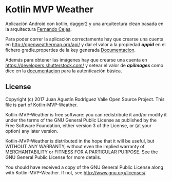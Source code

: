 # Kotlin MVP Weather
Aplicación Android con kotlin, dagger2 y una arquitectura clean basada en la arquitectura [Fernando Cejas](https://github.com/android10/Android-CleanArchitecture).

Para poder correr la aplicación correctamente hay que crearse una cuenta en http://openweathermap.org/api/
y dar el valor a la propiedad _**appid**_ en el fichero gradle.properties de la key generada [Documentacion](http://openweathermap.org/appid).

Además para obtener las imágenes hay que crearse una cuenta en https://developers.shutterstock.com/ y setear el valor de _**apiImages**_ como dice en la [documentacion](https://developers.shutterstock.com/guides/getting-started) para la autenticación básica.
   
License
--------
   
   Copyright (c) 2017 Juan Agustín Rodríguez Valle Open Source Project.
   This file is part of Kotlin-MVP-Weather.
  
   Kotlin-MVP-Weather is free software: you can redistribute it and/or modify
   it under the terms of the GNU General Public License as published by
   the Free Software Foundation, either version 3 of the License, or
   (at your option) any later version.
  
   Kotlin-MVP-Weather is distributed in the hope that it will be useful,
   but WITHOUT ANY WARRANTY; without even the implied warranty of
   MERCHANTABILITY or FITNESS FOR A PARTICULAR PURPOSE.  See the
   GNU General Public License for more details.
  
   You should have received a copy of the GNU General Public License
   along with Kotlin-MVP-Weather.  If not, see <http://www.gnu.org/licenses/>.